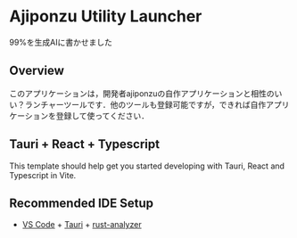 # Ajiponzu Utility Launcher

99%を生成AIに書かせました

## Overview

このアプリケーションは，開発者ajiponzuの自作アプリケーションと相性のいい？ランチャーツールです．他のツールも登録可能ですが，できれば自作アプリケーションを登録して使ってください．

## Tauri + React + Typescript

This template should help get you started developing with Tauri, React and Typescript in Vite.

## Recommended IDE Setup

- [VS Code](https://code.visualstudio.com/) + [Tauri](https://marketplace.visualstudio.com/items?itemName=tauri-apps.tauri-vscode) + [rust-analyzer](https://marketplace.visualstudio.com/items?itemName=rust-lang.rust-analyzer)
